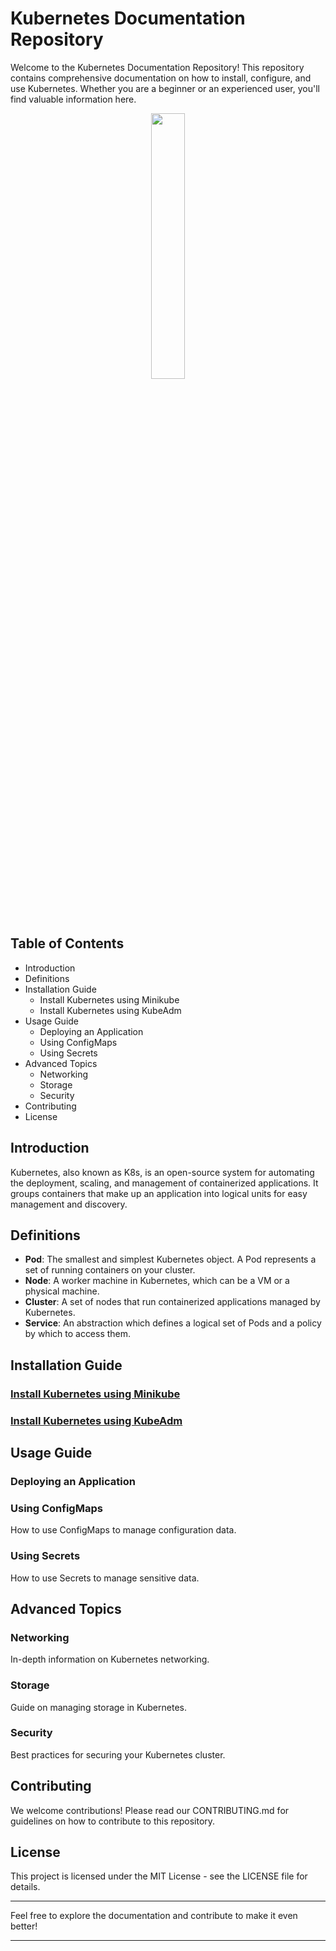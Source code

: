 # Kubernetes Documentation Repository

Welcome to the Kubernetes Documentation Repository! This repository contains comprehensive documentation on how to install, configure, and use Kubernetes. Whether you are a beginner or an experienced user, you'll find valuable information here.

<div align="center">
	<img width = "33%" src="https://github.com/SumonPaul18/kubernetes/blob/main/images/Kubernetes.png?raw=true">
</div>

## Table of Contents
- Introduction
- Definitions
- Installation Guide
  - Install Kubernetes using Minikube
  - Install Kubernetes using KubeAdm
- Usage Guide
  - Deploying an Application
  - Using ConfigMaps
  - Using Secrets
- Advanced Topics
  - Networking
  - Storage
  - Security
- Contributing
- License

## Introduction
Kubernetes, also known as K8s, is an open-source system for automating the deployment, scaling, and management of containerized applications. It groups containers that make up an application into logical units for easy management and discovery.

## Definitions
- **Pod**: The smallest and simplest Kubernetes object. A Pod represents a set of running containers on your cluster.
- **Node**: A worker machine in Kubernetes, which can be a VM or a physical machine.
- **Cluster**: A set of nodes that run containerized applications managed by Kubernetes.
- **Service**: An abstraction which defines a logical set of Pods and a policy by which to access them.

## Installation Guide
### [Install Kubernetes using Minikube](https://github.com/SumonPaul18/kubernetes/blob/main/install-minikube.md)

### [Install Kubernetes using KubeAdm](https://github.com/SumonPaul18/kubernetes/tree/main/install-kubeadm)


## Usage Guide
### Deploying an Application

### Using ConfigMaps
How to use ConfigMaps to manage configuration data.

### Using Secrets
How to use Secrets to manage sensitive data.

## Advanced Topics
### Networking
In-depth information on Kubernetes networking.

### Storage
Guide on managing storage in Kubernetes.

### Security
Best practices for securing your Kubernetes cluster.

## Contributing
We welcome contributions! Please read our CONTRIBUTING.md for guidelines on how to contribute to this repository.

## License
This project is licensed under the MIT License - see the LICENSE file for details.

---
Feel free to explore the documentation and contribute to make it even better!

---
